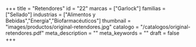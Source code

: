 +++
title = "Retendores"
id = "22"
marcas = ["Garlock"]
familias = ["Sellado"]
industrias = ["Alimentos y Bebidas","Energía","Biofarmacéuticos"]
thumbnail = "images/productos/original-retendores.jpg"
catalogo = "/catalogos/original-retendores.pdf"
meta_description = ""
meta_keywords = ""
draft = false
+++
